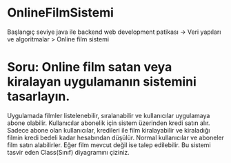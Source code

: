 # OnlineFilmSistemi
Başlangıç seviye java ile backend web development patikası -> Veri yapıları ve algoritmalar > Online film sistemi

# Soru: Online film satan veya kiralayan uygulamanın sistemini tasarlayın.

Uygulamada filmler listelenebilir, sıralanabilir ve kullanıcılar uygulamaya abone olabilir.
Kullanıcılar abonelik için sistem üzerinden kredi satın alır.
Sadece abone olan kullanıcılar, kredileri ile film kiralayabilir ve kiraladığı filmin kredi bedeli kadar hesabından düşülür.
Normal kullanıcılar ve aboneler film satın alabilirler.
Eğer film mevcut değil ise talep edilebilir.
Bu sistemi tasvir eden Class(Sınıf) diyagramını çiziniz.

